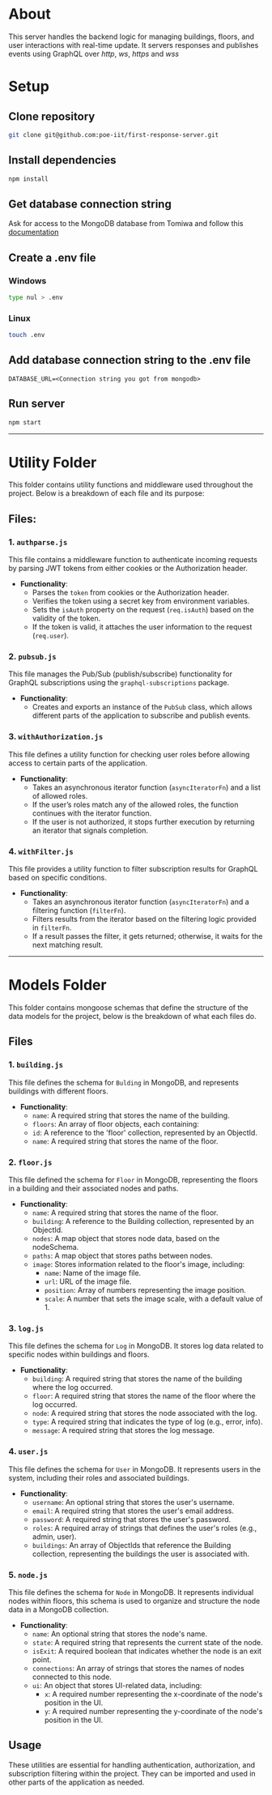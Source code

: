 # About
This server handles the backend logic for managing buildings, floors, and user interactions with real-time update. It servers responses and publishes events using GraphQL over *http*, *ws*, *https* and *wss*

# Setup

## Clone repository
```bash
git clone git@github.com:poe-iit/first-response-server.git
```

## Install dependencies
```bash
npm install
```

## Get database connection string
Ask for access to the MongoDB database from Tomiwa and follow this [documentation](https://www.mongodb.com/docs/guides/atlas/connection-string/ "Get Connection String")

## Create a .env file 
### Windows
```bash
type nul > .env
```
### Linux
```bash
touch .env
```

## Add database connection string to the .env file
```
DATABASE_URL=<Connection string you got from mongodb>
```

## Run server
```bash
npm start
```
----------------------------------------------------------------------------------------------------

# Utility Folder

This folder contains utility functions and middleware used throughout the project. Below is a breakdown of each file and its purpose:

## Files:

### 1. `authparse.js`

This file contains a middleware function to authenticate incoming requests by parsing JWT tokens from either cookies or the Authorization header.

- **Functionality**:
  - Parses the `token` from cookies or the Authorization header.
  - Verifies the token using a secret key from environment variables.
  - Sets the `isAuth` property on the request (`req.isAuth`) based on the validity of the token.
  - If the token is valid, it attaches the user information to the request (`req.user`).

### 2. `pubsub.js`

This file manages the Pub/Sub (publish/subscribe) functionality for GraphQL subscriptions using the `graphql-subscriptions` package.

- **Functionality**:
  - Creates and exports an instance of the `PubSub` class, which allows different parts of the application to subscribe and publish events.

### 3. `withAuthorization.js`

This file defines a utility function for checking user roles before allowing access to certain parts of the application.

- **Functionality**:
  - Takes an asynchronous iterator function (`asyncIteratorFn`) and a list of allowed roles.
  - If the user’s roles match any of the allowed roles, the function continues with the iterator function.
  - If the user is not authorized, it stops further execution by returning an iterator that signals completion.

### 4. `withFilter.js`

This file provides a utility function to filter subscription results for GraphQL based on specific conditions.

- **Functionality**:
  - Takes an asynchronous iterator function (`asyncIteratorFn`) and a filtering function (`filterFn`).
  - Filters results from the iterator based on the filtering logic provided in `filterFn`.
  - If a result passes the filter, it gets returned; otherwise, it waits for the next matching result.
----------------------------------------------------------------------------------------------------

# Models Folder

This folder contains mongoose schemas that define the structure of the data models for the project, below is the breakdown of what each files do.

## Files

###  1. `building.js` 

This file defines the schema for `Bulding` in MongoDB, and represents buildings with different floors. 

- **Functionality**:
  - `name`: A required string that stores the name of the building.
  - `floors`: An array of floor objects, each containing:
  - `id`: A reference to the 'floor' collection, represented by an ObjectId.
  - `name`: A required string that stores the name of the floor.

### 2. `floor.js`

This file defined the schema for `Floor` in MongoDB, representing the floors in a building and their associated nodes and paths. 

- **Functionality**:
  - `name`: A required string that stores the name of the floor.
  - `building`: A reference to the Building collection, represented by an ObjectId.
  - `nodes`: A map object that stores node data, based on the nodeSchema.
  - `paths`: A map object that stores paths between nodes.
  - `image`: Stores information related to the floor's image, including:
    - `name`: Name of the image file.
    - `url`: URL of the image file.
    - `position`: Array of numbers representing the image position.
    - `scale`: A number that sets the image scale, with a default value of 1.

### 3. `log.js`

This file defines the schema for `Log` in MongoDB. It stores log data related to specific nodes within buildings and floors.

- **Functionality**:
  - `building`: A required string that stores the name of the building where the log occurred.
  -  `floor`: A required string that stores the name of the floor where the log occurred.
  -  `node`: A required string that stores the node associated with the log.
  -  `type`: A required string that indicates the type of log (e.g., error, info).
  -  `message`: A required string that stores the log message.

### 4. `user.js`

This file defines the schema for `User` in MongoDB. It represents users in the system, including their roles and associated buildings.

- **Functionality**:
  - `username`: An optional string that stores the user's username.
  - `email`: A required string that stores the user's email address.
  - `password`: A required string that stores the user's password.
  - `roles`: A required array of strings that defines the user's roles (e.g., admin, user).
  - `buildings`: An array of ObjectIds that reference the Building collection, representing the buildings the user is associated with.

### 5. `node.js`
This file defines the schema for `Node` in MongoDB. It represents individual nodes within floors, this schema is used to organize and structure the node data in a MongoDB collection.

- **Functionality**:
  - `name`: An optional string that stores the node's name.
  - `state`: A required string that represents the current state of the node.
  - `isExit`: A required boolean that indicates whether the node is an exit point.
  - `connections`: An array of strings that stores the names of nodes connected to this node.
  - `ui`: An object that stores UI-related data, including:
    - `x`: A required number representing the x-coordinate of the node's position in the UI.
    - `y`: A required number representing the y-coordinate of the node's position in the UI.


## Usage

These utilities are essential for handling authentication, authorization, and subscription filtering within the project. They can be imported and used in other parts of the application as needed.
